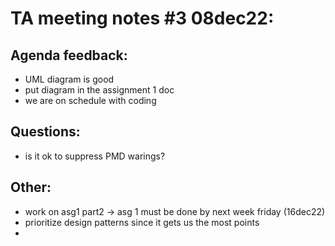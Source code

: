 # TA meeting notes #3 08dec22:

## Agenda feedback:
- UML diagram is good
- put diagram in the assignment 1 doc
- we are on schedule with coding

## Questions:
- is it ok to suppress PMD warings?

## Other:
- work on asg1 part2 -> asg 1 must be done by next week friday (16dec22)
- prioritize design patterns since it gets us the most points
- 
